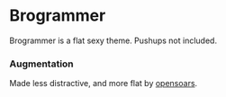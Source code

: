 # Brogrammer

Brogrammer is a flat sexy theme. Pushups not included.

### Augmentation
Made less distractive, and more flat by [opensoars](https://github.com/opensoars).